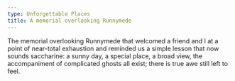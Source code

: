 ```yaml
---
type: Unforgettable Places
title: A memorial overlooking Runnymede
---
```


The memorial overlooking Runnymede that welcomed a friend and I at a point of near-total exhaustion and reminded us a simple lesson that now sounds saccharine: a sunny day, a special place, a broad view, the accompaniment of complicated ghosts all exist; there is true awe still left to feel.
